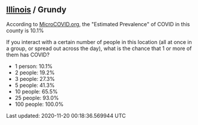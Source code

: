 
## [Illinois](/united-states/illinois) / Grundy

According to [MicroCOVID.org](http://microcovid.org),
the "Estimated Prevalence" of COVID in this county is 10.1%

If you interact with a certain number of people in this location
(all at once in a group, or spread out across the day), what is the chance that
1 or more of them has COVID?

- 1 person: 10.1%
- 2 people: 19.2%
- 3 people: 27.3%
- 5 people: 41.3%
- 10 people: 65.5%
- 25 people: 93.0%
- 100 people: 100.0%

Last updated: 2020-11-20 00:18:36.569944 UTC
